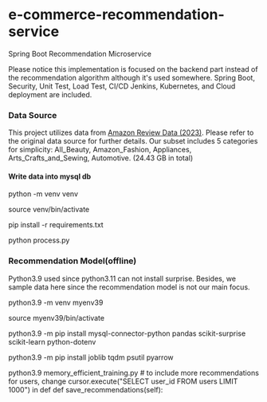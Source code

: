 # e-commerce-recommendation-service
Spring Boot Recommendation Microservice

Please notice this implementation is focused on the backend part instead of the recommendation algorithm although it's used somewhere. Spring Boot, Security, Unit Test, Load Test, CI/CD Jenkins, Kubernetes, and Cloud deployment are included.

### Data Source
This project utilizes data from [Amazon Review Data (2023)](https://amazon-reviews-2023.github.io/). 
Please refer to the original data source for further details.
Our subset includes 5 categories for simplicity: All_Beauty, Amazon_Fashion, Appliances, Arts_Crafts_and_Sewing, Automotive. (24.43 GB in total)

#### Write data into mysql db
python -m venv venv

source venv/bin/activate 

pip install -r requirements.txt

python process.py


### Recommendation Model(offline)
Python3.9 used since python3.11 can not install surprise. Besides, we sample data here since the recommendation model is not our main focus.

python3.9 -m venv myenv39 

source myenv39/bin/activate

python3.9 -m pip install mysql-connector-python pandas scikit-surprise scikit-learn python-dotenv

python3.9 -m pip install joblib tqdm psutil pyarrow

python3.9 memory_efficient_training.py # to include more recommendations for users, change cursor.execute("SELECT user_id FROM users LIMIT 1000") in def def save_recommendations(self):


